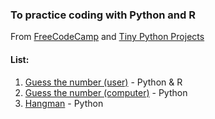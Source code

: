 ### To practice coding with Python and R
From [FreeCodeCamp](https://www.youtube.com/watch?v=8ext9G7xspg&t=407s) and [Tiny Python Projects](https://www.amazon.com/Tiny-Python-Projects-Ken-Youens-Clark/dp/1617297518/ref=sr_1_1?keywords=tiny+python+projects&qid=1665848672&qu=eyJxc2MiOiIwLjk3IiwicXNhIjoiMC45OCIsInFzcCI6IjAuOTAifQ%3D%3D&sprefix=tiny+python%2Caps%2C171&sr=8-1)

#### List:
1. [Guess the number (user)](projects/001) - Python & R
2. [Guess the number (computer)](projects/002) - Python
3. [Hangman](projects/003) - Python
